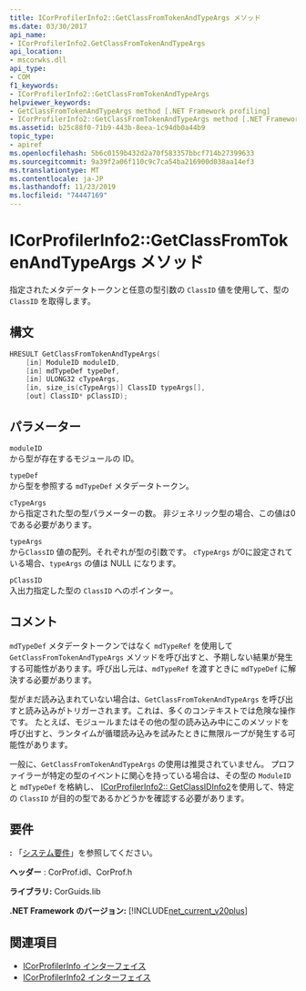 ```yaml
---
title: ICorProfilerInfo2::GetClassFromTokenAndTypeArgs メソッド
ms.date: 03/30/2017
api_name:
- ICorProfilerInfo2.GetClassFromTokenAndTypeArgs
api_location:
- mscorwks.dll
api_type:
- COM
f1_keywords:
- ICorProfilerInfo2::GetClassFromTokenAndTypeArgs
helpviewer_keywords:
- GetClassFromTokenAndTypeArgs method [.NET Framework profiling]
- ICorProfilerInfo2::GetClassFromTokenAndTypeArgs method [.NET Framework profiling]
ms.assetid: b25c88f0-71b9-443b-8eea-1c94db0a44b9
topic_type:
- apiref
ms.openlocfilehash: 5b6c0159b432d2a70f583357bbcf714b27399633
ms.sourcegitcommit: 9a39f2a06f110c9c7ca54ba216900d038aa14ef3
ms.translationtype: MT
ms.contentlocale: ja-JP
ms.lasthandoff: 11/23/2019
ms.locfileid: "74447169"
---
```

# <a name="icorprofilerinfo2getclassfromtokenandtypeargs-method"></a>ICorProfilerInfo2::GetClassFromTokenAndTypeArgs メソッド
指定されたメタデータトークンと任意の型引数の `ClassID` 値を使用して、型の `ClassID` を取得します。  
  
## <a name="syntax"></a>構文  
  
```cpp  
HRESULT GetClassFromTokenAndTypeArgs(  
    [in] ModuleID moduleID,  
    [in] mdTypeDef typeDef,  
    [in] ULONG32 cTypeArgs,  
    [in, size_is(cTypeArgs)] ClassID typeArgs[],  
    [out] ClassID* pClassID);  
```  
  
## <a name="parameters"></a>パラメーター  
 `moduleID`  
 から型が存在するモジュールの ID。  
  
 `typeDef`  
 から型を参照する `mdTypeDef` メタデータトークン。  
  
 `cTypeArgs`  
 から指定された型の型パラメーターの数。 非ジェネリック型の場合、この値は0である必要があります。  
  
 `typeArgs`  
 から`ClassID` 値の配列。それぞれが型の引数です。 `cTypeArgs` が0に設定されている場合、`typeArgs` の値は NULL になります。  
  
 `pClassID`  
 入出力指定した型の `ClassID` へのポインター。  
  
## <a name="remarks"></a>コメント  
 `mdTypeDef` メタデータトークンではなく `mdTypeRef` を使用して `GetClassFromTokenAndTypeArgs` メソッドを呼び出すと、予期しない結果が発生する可能性があります。呼び出し元は、`mdTypeRef` を渡すときに `mdTypeDef` に解決する必要があります。  
  
 型がまだ読み込まれていない場合は、`GetClassFromTokenAndTypeArgs` を呼び出すと読み込みがトリガーされます。これは、多くのコンテキストでは危険な操作です。 たとえば、モジュールまたはその他の型の読み込み中にこのメソッドを呼び出すと、ランタイムが循環読み込みを試みたときに無限ループが発生する可能性があります。  
  
 一般に、`GetClassFromTokenAndTypeArgs` の使用は推奨されていません。 プロファイラーが特定の型のイベントに関心を持っている場合は、その型の `ModuleID` と `mdTypeDef` を格納し、 [ICorProfilerInfo2:: GetClassIDInfo2](../../../../docs/framework/unmanaged-api/profiling/icorprofilerinfo2-getclassidinfo2-method.md)を使用して、特定の `ClassID` が目的の型であるかどうかを確認する必要があります。  
  
## <a name="requirements"></a>要件  
 **:** 「[システム要件](../../../../docs/framework/get-started/system-requirements.md)」を参照してください。  
  
 **ヘッダー** : CorProf.idl、CorProf.h  
  
 **ライブラリ:** CorGuids.lib  
  
 **.NET Framework のバージョン:** [!INCLUDE[net_current_v20plus](../../../../includes/net-current-v20plus-md.md)]  
  
## <a name="see-also"></a>関連項目

- [ICorProfilerInfo インターフェイス](../../../../docs/framework/unmanaged-api/profiling/icorprofilerinfo-interface.md)
- [ICorProfilerInfo2 インターフェイス](../../../../docs/framework/unmanaged-api/profiling/icorprofilerinfo2-interface.md)
